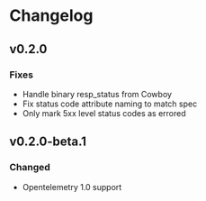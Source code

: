 # Changelog

## v0.2.0

### Fixes

* Handle binary resp_status from Cowboy
* Fix status code attribute naming to match spec
* Only mark 5xx level status codes as errored

## v0.2.0-beta.1

### Changed

* Opentelemetry 1.0 support
